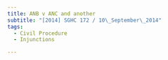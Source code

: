 ```yaml
---
title: ANB v ANC and another 
subtitle: "[2014] SGHC 172 / 10\_September\_2014"
tags:
  - Civil Procedure
  - Injunctions

---
```


